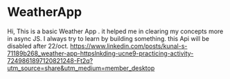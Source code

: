 # WeatherApp
Hi, This is a basic Weather App . it helped me in clearing my concepts more in async JS. I always try to learn by building something.
this Api will be disabled after 22/oct. 
https://www.linkedin.com/posts/kunal-s-71189b268_weather-app-httpslnkding-ucne9-practicing-activity-7249861897120821248-Ft2q?utm_source=share&utm_medium=member_desktop
